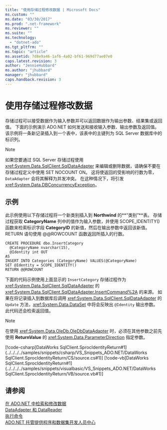 ```yaml
---
title: "使用存储过程修改数据 | Microsoft Docs"
ms.custom: ""
ms.date: "03/30/2017"
ms.prod: ".net-framework"
ms.reviewer: ""
ms.suite: ""
ms.technology: 
  - "dotnet-ado"
ms.tgt_pltfrm: ""
ms.topic: "article"
ms.assetid: 7d8e9a46-1af6-4a02-bf61-969d77ae07e0
caps.latest.revision: 3
author: "JennieHubbard"
ms.author: "jhubbard"
manager: "jhubbard"
caps.handback.revision: 3
---
```

# 使用存储过程修改数据
存储过程可以接受数据作为输入参数并可以返回数据作为输出参数、结果集或返回值。  下面的示例演示 ADO.NET 如何发送和接收输入参数、输出参数及返回值。  该示例将一条新记录插入到一个表中，该表中的主键列为 SQL Server 数据库中的标识列。  
  
> [!NOTE]
>  如果您要通过 SQL Server 存储过程使用 <xref:System.Data.SqlClient.SqlDataAdapter> 来编辑或删除数据，请确保不要在存储过程定义中使用 SET NOCOUNT ON。  这将使返回的受影响的行数为零，`DataAdapter` 会将其解释为并发冲突。  在这种情况下，将引发 <xref:System.Data.DBConcurrencyException>。  
  
## 示例  
 此示例使用以下存储过程将一个新类别插入到 **Northwind** 的**“类别”**表。  存储过程获取 **CategoryName** 列中的值作为输入参数，并使用 SCOPE\_IDENTITY\(\) 函数来检索标识字段 **CategoryID** 的新值，然后在输出参数中返回该新值。  RETURN 语句使用 @@ROWCOUNT 函数返回所插入的行数。  
  
```  
CREATE PROCEDURE dbo.InsertCategory  
  @CategoryName nvarchar(15),  
  @Identity int OUT  
AS  
INSERT INTO Categories (CategoryName) VALUES(@CategoryName)  
SET @Identity = SCOPE_IDENTITY()  
RETURN @@ROWCOUNT  
```  
  
 下面的代码示例使用上面显示的 `InsertCategory` 存储过程作为 <xref:System.Data.SqlClient.SqlDataAdapter> 的 <xref:System.Data.SqlClient.SqlDataAdapter.InsertCommand%2A> 的来源。  如果在将记录插入到数据库后调用 <xref:System.Data.SqlClient.SqlDataAdapter> 的 `Update` 方法，<xref:System.Data.DataSet> 中将会反映出 `@Identity` 输出参数。  此代码还会检索返回值。  
  
> [!NOTE]
>  在使用 <xref:System.Data.OleDb.OleDbDataAdapter> 时，必须在其他参数之前先使用 **ReturnValue** 的 <xref:System.Data.ParameterDirection> 指定参数。  
  
 [!code-csharp[DataWorks SqlClient.SprocIdentityReturn#1](../../../../samples/snippets/csharp/VS_Snippets_ADO.NET/DataWorks SqlClient.SprocIdentityReturn/CS/source.cs#1)]
 [!code-vb[DataWorks SqlClient.SprocIdentityReturn#1](../../../../samples/snippets/visualbasic/VS_Snippets_ADO.NET/DataWorks SqlClient.SprocIdentityReturn/VB/source.vb#1)]  
  
## 请参阅  
 [在 ADO.NET 中检索和修改数据](../../../../docs/framework/data/adonet/retrieving-and-modifying-data.md)   
 [DataAdapter 和 DataReader](../../../../docs/framework/data/adonet/dataadapters-and-datareaders.md)   
 [执行命令](../../../../docs/framework/data/adonet/executing-a-command.md)   
 [ADO.NET 托管提供程序和数据集开发人员中心](http://go.microsoft.com/fwlink/?LinkId=217917)